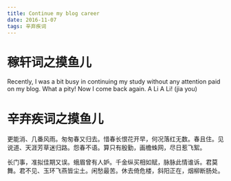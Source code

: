 ```yaml
---
title: Continue my blog career
date: 2016-11-07 
tags: 辛弃疾词
---
```


# 稼轩词之摸鱼儿

Recently, I was a bit busy in continuing my study without any attention paid on my blog. What a pity! Now I come back again. A Li A Li! (jia you)


# 辛弃疾词之摸鱼儿 #

更能消、几番风雨。匆匆春又归去。惜春长恨花开早，何况落红无数。春且住。见说道、天涯芳草迷归路。怨春不语。算只有殷勤，画檐蛛网，尽日惹飞絮。

长门事，准拟佳期又误。蛾眉曾有人妒。千金纵买相如赋，脉脉此情谁诉。君莫舞。君不见、玉环飞燕皆尘土。闲愁最苦。休去倚危楼，斜阳正在，烟柳断肠处。

